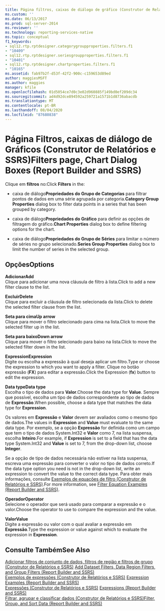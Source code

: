 ```yaml
---
title: Página filtros, caixas de diálogo de gráfico (Construtor de Relatórios e SSRS) | Microsoft Docs
ms.custom: ''
ms.date: 06/13/2017
ms.prod: sql-server-2014
ms.reviewer: ''
ms.technology: reporting-services-native
ms.topic: conceptual
f1_keywords:
- sql12.rtp.rptdesigner.categorygroupproperties.filters.f1
- "10409"
- sql12.rtp.rptdesigner.seriesgroupproperties.filters.f1
- "10401"
- sql12.rtp.rptdesigner.chartproperties.filters.f1
- "10165"
ms.assetid: fab97b2f-d53f-42f2-900c-c159653d89ed
author: maggiesMSFT
ms.author: maggies
manager: kfile
ms.openlocfilehash: 01d5054ce7d0c3e02d960885f149bd0ef209dc34
ms.sourcegitcommit: ad4d92dce894592a259721a1571b1d8736abacdb
ms.translationtype: MT
ms.contentlocale: pt-BR
ms.lasthandoff: 08/04/2020
ms.locfileid: "87680838"
---
```

# <a name="filters-page-chart-dialog-boxes-report-builder-and-ssrs"></a><span data-ttu-id="7ab67-102">Página Filtros, caixas de diálogo de Gráficos (Construtor de Relatórios e SSRS)</span><span class="sxs-lookup"><span data-stu-id="7ab67-102">Filters page, Chart Dialog Boxes (Report Builder and SSRS)</span></span>
  <span data-ttu-id="7ab67-103">Clique em **filtros** no:</span><span class="sxs-lookup"><span data-stu-id="7ab67-103">Click **Filters** in the:</span></span>  
  
-   <span data-ttu-id="7ab67-104">caixa de diálogo**Propriedades do Grupo de Categorias** para filtrar pontos de dados em uma série agrupada por categoria.</span><span class="sxs-lookup"><span data-stu-id="7ab67-104">**Category Group Properties** dialog box to filter data points in a series that has been grouped by category.</span></span>  
  
-   <span data-ttu-id="7ab67-105">caixa de diálogo**Propriedades do Gráfico** para definir as opções de filtragem do gráfico.</span><span class="sxs-lookup"><span data-stu-id="7ab67-105">**Chart Properties** dialog box to define filtering options for the chart.</span></span>  
  
-   <span data-ttu-id="7ab67-106">caixa de diálogo**Propriedades do Grupo de Séries** para limitar o número de séries no grupo selecionado.</span><span class="sxs-lookup"><span data-stu-id="7ab67-106">**Series Group Properties** dialog box to limit the number of series in the selected group.</span></span>  
  
## <a name="options"></a><span data-ttu-id="7ab67-107">Opções</span><span class="sxs-lookup"><span data-stu-id="7ab67-107">Options</span></span>  
 <span data-ttu-id="7ab67-108">**Adicionar**</span><span class="sxs-lookup"><span data-stu-id="7ab67-108">**Add**</span></span>  
 <span data-ttu-id="7ab67-109">Clique para adicionar uma nova cláusula de filtro à lista.</span><span class="sxs-lookup"><span data-stu-id="7ab67-109">Click to add a new filter clause to the list.</span></span>  
  
 <span data-ttu-id="7ab67-110">**Excluir**</span><span class="sxs-lookup"><span data-stu-id="7ab67-110">**Delete**</span></span>  
 <span data-ttu-id="7ab67-111">Clique para excluir a cláusula de filtro selecionada da lista.</span><span class="sxs-lookup"><span data-stu-id="7ab67-111">Click to delete the selected filter clause from the list.</span></span>  
  
 <span data-ttu-id="7ab67-112">**Seta para cima**</span><span class="sxs-lookup"><span data-stu-id="7ab67-112">**Up arrow**</span></span>  
 <span data-ttu-id="7ab67-113">Clique para mover o filtro selecionado para cima na lista.</span><span class="sxs-lookup"><span data-stu-id="7ab67-113">Click to move the selected filter up in the list.</span></span>  
  
 <span data-ttu-id="7ab67-114">**Seta para baixo**</span><span class="sxs-lookup"><span data-stu-id="7ab67-114">**Down arrow**</span></span>  
 <span data-ttu-id="7ab67-115">Clique para mover o filtro selecionado para baixo na lista.</span><span class="sxs-lookup"><span data-stu-id="7ab67-115">Click to move the selected filter down in the list.</span></span>  
  
 <span data-ttu-id="7ab67-116">**Expression**</span><span class="sxs-lookup"><span data-stu-id="7ab67-116">**Expression**</span></span>  
 <span data-ttu-id="7ab67-117">Digite ou escolha a expressão à qual deseja aplicar um filtro.</span><span class="sxs-lookup"><span data-stu-id="7ab67-117">Type or choose the expression to which you want to apply a filter.</span></span> <span data-ttu-id="7ab67-118">Clique no botão expressão (**FX**) para editar a expressão.</span><span class="sxs-lookup"><span data-stu-id="7ab67-118">Click the Expression (**fx**) button to edit the expression.</span></span>  
  
 <span data-ttu-id="7ab67-119">**Data type**</span><span class="sxs-lookup"><span data-stu-id="7ab67-119">**Data type**</span></span>  
 <span data-ttu-id="7ab67-120">Escolha o tipo de dados para **Valor**.</span><span class="sxs-lookup"><span data-stu-id="7ab67-120">Choose the data type for **Value**.</span></span> <span data-ttu-id="7ab67-121">Sempre que possível, escolha um tipo de dados correspondente ao tipo de dados de **Expressão**.</span><span class="sxs-lookup"><span data-stu-id="7ab67-121">When possible, choose a data type that matches the data type for **Expression**.</span></span>  
  
 <span data-ttu-id="7ab67-122">Os valores em **Expressão** e **Valor** devem ser avaliados como o mesmo tipo de dados.</span><span class="sxs-lookup"><span data-stu-id="7ab67-122">The values in **Expression** and **Value** must evaluate to the same data type.</span></span> <span data-ttu-id="7ab67-123">Por exemplo, se a opção **Expressão** for definida como um campo que tem o tipo de dados System.Int32 e **Valor** como 7, na lista suspensa, escolha **Inteiro**.</span><span class="sxs-lookup"><span data-stu-id="7ab67-123">For example, if **Expression** is set to a field that has the data type System.Int32 and **Value** is set to 7, from the drop-down list, choose **Integer**.</span></span>  
  
 <span data-ttu-id="7ab67-124">Se a opção de tipo de dados necessária não estiver na lista suspensa, escreva uma expressão para converter o valor no tipo de dados correto.</span><span class="sxs-lookup"><span data-stu-id="7ab67-124">If the data type option you need is not in the drop-down list, write an expression to convert the value to the correct data type.</span></span> <span data-ttu-id="7ab67-125">Para obter mais informações, consulte [Exemplos de equações de filtro &#40;Construtor de Relatórios e SSRS&#41;](report-design/filter-equation-examples-report-builder-and-ssrs.md).</span><span class="sxs-lookup"><span data-stu-id="7ab67-125">For more information, see [Filter Equation Examples &#40;Report Builder and SSRS&#41;](report-design/filter-equation-examples-report-builder-and-ssrs.md).</span></span>  
  
 <span data-ttu-id="7ab67-126">**Operador**</span><span class="sxs-lookup"><span data-stu-id="7ab67-126">**Operator**</span></span>  
 <span data-ttu-id="7ab67-127">Selecione o operador que será usado para comparar a expressão e o valor.</span><span class="sxs-lookup"><span data-stu-id="7ab67-127">Choose the operator to use to compare the expression and the value.</span></span>  
  
 <span data-ttu-id="7ab67-128">**Valor**</span><span class="sxs-lookup"><span data-stu-id="7ab67-128">**Value**</span></span>  
 <span data-ttu-id="7ab67-129">Digite a expressão ou valor com o qual avaliar a expressão em **Expressão**.</span><span class="sxs-lookup"><span data-stu-id="7ab67-129">Type the expression or value against which to evaluate the expression in **Expression**.</span></span>  
  
## <a name="see-also"></a><span data-ttu-id="7ab67-130">Consulte Também</span><span class="sxs-lookup"><span data-stu-id="7ab67-130">See Also</span></span>  
 <span data-ttu-id="7ab67-131">[Adicionar filtros de conjunto de dados, filtros de região e filtros de grupo &#40;Construtor de Relatórios e SSRS&#41;](report-design/add-dataset-filters-data-region-filters-and-group-filters.md) </span><span class="sxs-lookup"><span data-stu-id="7ab67-131">[Add Dataset Filters, Data Region Filters, and Group Filters &#40;Report Builder and SSRS&#41;](report-design/add-dataset-filters-data-region-filters-and-group-filters.md) </span></span>  
 <span data-ttu-id="7ab67-132">[Exemplos de expressões &#40;Construtor de Relatórios e SSRS&#41;](report-design/expression-examples-report-builder-and-ssrs.md) </span><span class="sxs-lookup"><span data-stu-id="7ab67-132">[Expression Examples &#40;Report Builder and SSRS&#41;](report-design/expression-examples-report-builder-and-ssrs.md) </span></span>  
 <span data-ttu-id="7ab67-133">[Expressões &#40;Construtor de Relatórios e SSRS&#41;](report-design/expressions-report-builder-and-ssrs.md) </span><span class="sxs-lookup"><span data-stu-id="7ab67-133">[Expressions &#40;Report Builder and SSRS&#41;](report-design/expressions-report-builder-and-ssrs.md) </span></span>  
 [<span data-ttu-id="7ab67-134">Filtrar, agrupar e classificar dados &#40;Construtor de Relatórios e SSRS&#41;</span><span class="sxs-lookup"><span data-stu-id="7ab67-134">Filter, Group, and Sort Data &#40;Report Builder and SSRS&#41;</span></span>](report-design/filter-group-and-sort-data-report-builder-and-ssrs.md)  
  
  
